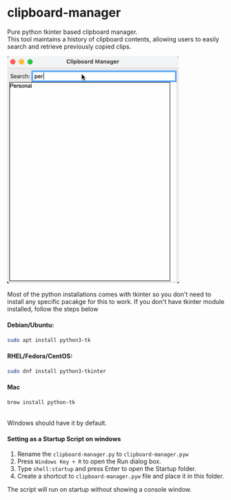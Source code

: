 # clipboard-manager
Pure python tkinter based clipboard manager.\
This tool maintains a history of clipboard contents, allowing users to easily search and retrieve previously copied clips.

![demo](./assets/demo.gif)

Most of the python installations comes with tkinter so you don't need to install any specific pacakge for this to work.
If you don't have tkinter module installed, follow the steps below

#### Debian/Ubuntu:

```bash
sudo apt install python3-tk
```

#### RHEL/Fedora/CentOS:
```bash
sudo dnf install python3-tkinter
```

#### Mac
```bash
brew install python-tk
```

\
Windows should have it by default.


#### Setting as a Startup Script on windows
1. Rename the `clipboard-manager.py` to `clipboard-manager.pyw`
2. Press `Windows Key + R` to open the Run dialog box.
3. Type `shell:startup` and press Enter to open the Startup folder.
4. Create a shortcut to `clipboard-manager.pyw` file and place it in this folder.

The script will run on startup without showing a console window.